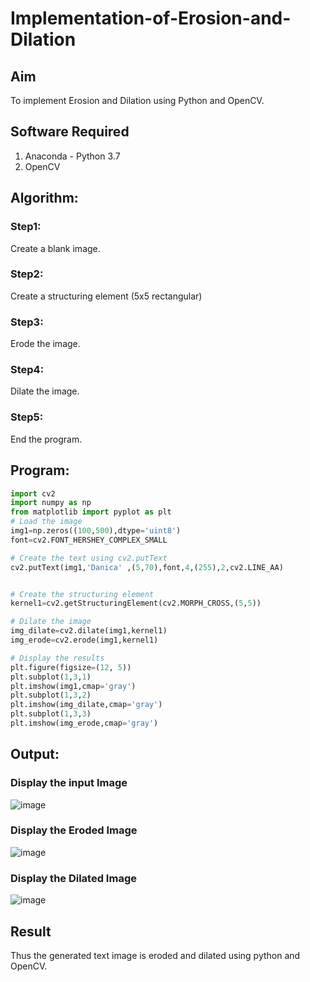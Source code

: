 # Implementation-of-Erosion-and-Dilation
## Aim
To implement Erosion and Dilation using Python and OpenCV.
## Software Required
1. Anaconda - Python 3.7
2. OpenCV
## Algorithm:
### Step1:
Create a blank image.

### Step2:
Create a structuring element (5x5 rectangular)

### Step3:
Erode the image.

### Step4:
Dilate the image.

### Step5:
End the program.

## Program:

``` Python
import cv2
import numpy as np
from matplotlib import pyplot as plt
# Load the image
img1=np.zeros((100,500),dtype='uint8')
font=cv2.FONT_HERSHEY_COMPLEX_SMALL

# Create the text using cv2.putText
cv2.putText(img1,'Danica' ,(5,70),font,4,(255),2,cv2.LINE_AA)


# Create the structuring element
kernel1=cv2.getStructuringElement(cv2.MORPH_CROSS,(5,5))

# Dilate the image
img_dilate=cv2.dilate(img1,kernel1)
img_erode=cv2.erode(img1,kernel1)

# Display the results
plt.figure(figsize=(12, 5))
plt.subplot(1,3,1)
plt.imshow(img1,cmap='gray')
plt.subplot(1,3,2)
plt.imshow(img_dilate,cmap='gray')
plt.subplot(1,3,3)
plt.imshow(img_erode,cmap='gray')

```
## Output:

### Display the input Image

![image](https://github.com/user-attachments/assets/0ba64621-9793-4294-a7ed-d255e49fb30f)


### Display the Eroded Image

![image](https://github.com/user-attachments/assets/5613eb94-1372-4b8c-b0ed-6afa23b93d84)



### Display the Dilated Image

![image](https://github.com/user-attachments/assets/3a296ace-5c57-4a3e-a7d8-9a2d4237e408)



## Result
Thus the generated text image is eroded and dilated using python and OpenCV.
